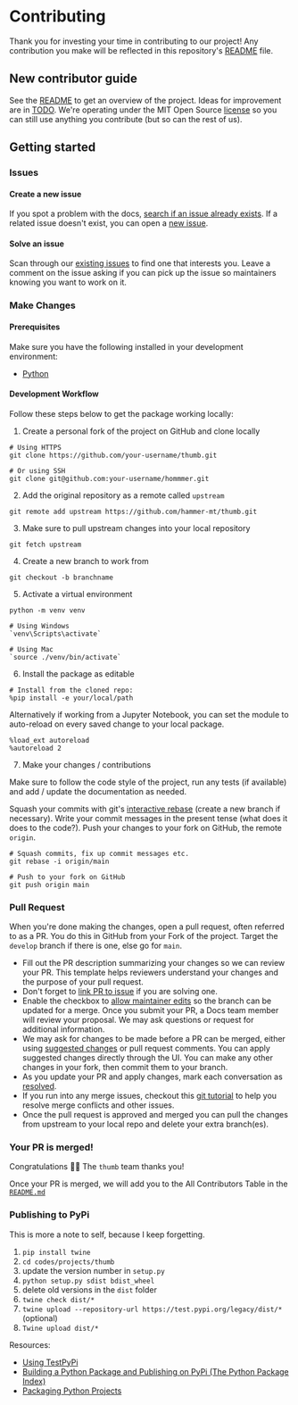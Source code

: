 # Contributing

Thank you for investing your time in contributing to our project! Any contribution you make will be reflected in this repository's [README](README.md) file.

## New contributor guide

See the [README](README.md) to get an overview of the project. Ideas for improvement are in [TODO](TODO.md). We're operating under the MIT Open Source [license](LICENSE) so you can still use anything you contribute (but so can the rest of us).

## Getting started

### Issues

#### Create a new issue

If you spot a problem with the docs, [search if an issue already exists](https://docs.github.com/en/github/searching-for-information-on-github/searching-on-github/searching-issues-and-pull-requests#search-by-the-title-body-or-comments). If a related issue doesn't exist, you can open a [new issue](https://github.com/hammer-mt/thumb/issues/new).

#### Solve an issue

Scan through our [existing issues](https://github.com/hammer-mt/thumb/issues) to find one that interests you. Leave a comment on the issue asking if you can pick up the issue so maintainers knowing you want to work on it.

### Make Changes

#### Prerequisites

Make sure you have the following installed in your development environment:

- [Python](https://www.python.org/downloads/)

#### Development Workflow

Follow these steps below to get the package working locally:

1. Create a personal fork of the project on GitHub and clone locally

```shell
# Using HTTPS
git clone https://github.com/your-username/thumb.git

# Or using SSH
git clone git@github.com:your-username/hommmer.git
```

2. Add the original repository as a remote called `upstream`

```shell
git remote add upstream https://github.com/hammer-mt/thumb.git
```

3. Make sure to pull upstream changes into your local repository

```shell
git fetch upstream
```

4. Create a new branch to work from

```shell
git checkout -b branchname
```

5. Activate a virtual environment

```shell
python -m venv venv

# Using Windows
`venv\Scripts\activate`

# Using Mac
`source ./venv/bin/activate`
```

6. Install the package as editable

```shell
# Install from the cloned repo:
%pip install -e your/local/path
```
Alternatively if working from a Jupyter Notebook, you can set the module to auto-reload on every saved change to your local package.
```
%load_ext autoreload
%autoreload 2
```

7. Make your changes / contributions

Make sure to follow the code style of the project, run any tests (if available) and add / update the documentation as needed.

Squash your commits with git's [interactive rebase](http://git-scm.com/docs/git-rebase) (create a new branch if necessary). Write your commit messages in the present tense (what does it does to the code?). Push your changes to your fork on GitHub, the remote `origin`.

```shell
# Squash commits, fix up commit messages etc.
git rebase -i origin/main

# Push to your fork on GitHub
git push origin main
```

### Pull Request

When you're done making the changes, open a pull request, often referred to as a PR. You do this in GitHub from your Fork of the project. Target the `develop` branch if there is one, else go for `main`.

- Fill out the PR description summarizing your changes so we can review your PR. This template helps reviewers understand your changes and the purpose of your pull request.
- Don't forget to [link PR to issue](https://docs.github.com/en/issues/tracking-your-work-with-issues/linking-a-pull-request-to-an-issue) if you are solving one.
- Enable the checkbox to [allow maintainer edits](https://docs.github.com/en/github/collaborating-with-issues-and-pull-requests/allowing-changes-to-a-pull-request-branch-created-from-a-fork) so the branch can be updated for a merge. Once you submit your PR, a Docs team member will review your proposal. We may ask questions or request for additional information.
- We may ask for changes to be made before a PR can be merged, either using [suggested changes](https://docs.github.com/en/github/collaborating-with-issues-and-pull-requests/incorporating-feedback-in-your-pull-request) or pull request comments. You can apply suggested changes directly through the UI. You can make any other changes in your fork, then commit them to your branch.
- As you update your PR and apply changes, mark each conversation as [resolved](https://docs.github.com/en/github/collaborating-with-issues-and-pull-requests/commenting-on-a-pull-request#resolving-conversations).
- If you run into any merge issues, checkout this [git tutorial](https://lab.github.com/githubtraining/managing-merge-conflicts) to help you resolve merge conflicts and other issues.
- Once the pull request is approved and merged you can pull the changes from upstream to your local repo and delete your extra branch(es).

### Your PR is merged!

Congratulations :tada::tada: The `thumb` team thanks you!

Once your PR is merged, we will add you to the All Contributors Table in the [`README.md`](./README.md#all-contributors)

### Publishing to PyPi

This is more a note to self, because I keep forgetting.

1. `pip install twine`
2. `cd codes/projects/thumb`
3. update the version number in `setup.py`
4. `python setup.py sdist bdist_wheel`
5. delete old versions in the `dist` folder
6. `twine check dist/*`
7. `twine upload --repository-url https://test.pypi.org/legacy/dist/*` (optional)
8. `Twine upload dist/*`

Resources:

- [Using TestPyPi](https://packaging.python.org/guides/using-testpypi/)
- [Building a Python Package and Publishing on PyPi (The Python Package Index)](https://www.section.io/engineering-education/building-a-python-package-and-publishing-on-pypi/)
- [Packaging Python Projects](https://packaging.python.org/tutorials/packaging-projects/)